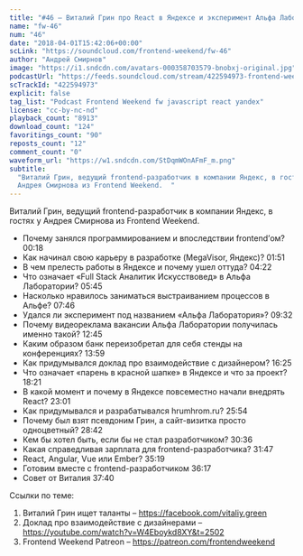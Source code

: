 ```yaml
---
title: "#46 – Виталий Грин про React в Яндексе и эксперимент Альфа Лаборатории"
name: "fw-46"
num: "46"
date: "2018-04-01T15:42:06+00:00"
scLink: "https://soundcloud.com/frontend-weekend/fw-46"
author: "Андрей Смирнов"
image: "https://i1.sndcdn.com/avatars-000358703579-bnobxj-original.jpg"
podcastUrl: "https://feeds.soundcloud.com/stream/422594973-frontend-weekend-fw-46.m4a"
scTrackId: "422594973"
explicit: false
tag_list: "Podcast Frontend Weekend fw javascript react yandex"
license: "cc-by-nc-nd"
playback_count: "8913"
download_count: "124"
favoritings_count: "90"
reposts_count: "12"
comment_count: "0"
waveform_url: "https://w1.sndcdn.com/StDqmWOnAFmF_m.png"
subtitle:
  "Виталий Грин, ведущий frontend-разработчик в компании Яндекс, в гостях у
  Андрея Смирнова из Frontend Weekend.  "
---
```


Виталий Грин, ведущий frontend-разработчик в компании Яндекс, в гостях у Андрея
Смирнова из Frontend Weekend.

- Почему занялся программированием и впоследствии frontend’ом?
  <timecode sec="18">00:18</timecode>
- Как начинал свою карьеру в разработке (MegaVisor, Яндекс)?
  <timecode sec="111">01:51</timecode>
- В чем прелесть работы в Яндексе и почему ушел оттуда?
  <timecode sec="262">04:22</timecode>
- Что означает «Full Stack Аналитик Искусствовед» в Альфа Лаборатории?
  <timecode sec="345">05:45</timecode>
- Насколько нравилось заниматься выстраиванием процессов в Альфе?
  <timecode sec="466">07:46</timecode>
- Удался ли эксперимент под названием «Альфа Лаборатория»?
  <timecode sec="572">09:32</timecode>
- Почему видеореклама вакансии Альфа Лаборатории получилась именно такой?
  <timecode sec="765">12:45</timecode>
- Каким образом банк переизобретал для себя стенды на конференциях?
  <timecode sec="839">13:59</timecode>
- Как придумывался доклад про взаимодействие с дизайнером?
  <timecode sec="985">16:25</timecode>
- Что означает «парень в красной шапке» в Яндексе и что за проект?
  <timecode sec="1101">18:21</timecode>
- В какой момент и почему в Яндексе повсеместно начали внедрять React?
  <timecode sec="1381">23:01</timecode>
- Как придумывался и разрабатывался hrumhrom.ru?
  <timecode sec="1554">25:54</timecode>
- Почему был взят псевдоним Грин, а сайт-визитка просто одноцветный?
  <timecode sec="1722">28:42</timecode>
- Кем бы хотел быть, если бы не стал разработчиком?
  <timecode sec="1836">30:36</timecode>
- Какая справедливая зарплата для frontend-разработчика?
  <timecode sec="1907">31:47</timecode>
- React, Angular, Vue или Ember? <timecode sec="2119">35:19</timecode>
- Готовим вместе с frontend-разработчиком <timecode sec="2177">36:17</timecode>
- Совет от Виталия <timecode sec="2260">37:40</timecode>

Ссылки по теме:

1. Виталий Грин ищет таланты – <https://facebook.com/vitaliy.green>
2. Доклад про взаимодействие с дизайнерами –
   <https://youtube.com/watch?v=W4Eboykd8XY&t=2502>
3. Frontend Weekend Patreon – <https://patreon.com/frontendweekend>

